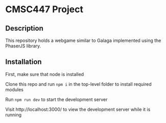 # CMSC447 Project

## Description

This repository holds a webgame similar to Galaga implemented using the PhaserJS library.

## Installation

First, make sure that node is installed

Clone this repo and run `npm i` in the top-level folder to install required modules

Run `npm run dev` to start the development server

Visit http://localhost:3000/ to view the development server while it is running

